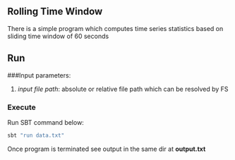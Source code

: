 ## Rolling Time Window

There is a simple program which computes time series statistics based on sliding time window of 60 seconds

## Run
###Input parameters:
1. _input file path_: absolute or relative file path which can be resolved by FS


### Execute
Run SBT command below:

```bash
sbt "run data.txt" 
``` 

Once program is terminated see output in the same dir at **output.txt**